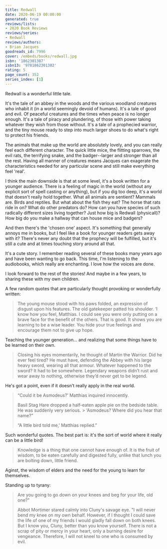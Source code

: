 ```yaml
---
title: Redwall
date: 2020-06-19 00:00:00
generated: true
reviews/lists:
- 2020 Book Reviews
reviews/series:
- Redwall
reviews/authors:
- Brian Jacques
goodreads_id: 7996
cover: /embeds/books/redwall.jpg
isbn: '1862301387'
isbn13: '9781862301382'
rating: 5
page_count: 352
series_index: [1]
---
```

Redwall is a wonderful little tale.  

It's the tale of an abbey in the woods and the various woodland creatures who inhabit it (in a world seemingly devoid of humans). It's a tale of good and evil. Of peaceful creatures and the times when peace is no longer enough. It's a tale of piracy and plundering, of those with power taking whatever they wish from those without. It's a tale of a prophecied warrior, and the tiny mouse ready to step into much larger shoes to do what's right to protect his friends.  

<!--more-->

The animals that make up the world are absolutely lovely, and you can really feel each different character. The quick little mice, the flitting sparrows, the evil rats, the terrifying snake, and the badger--larger and stronger than all the rest. Having all manner of creatures means Jacques can exagerate the characteristics needed for any particular scene and still make everything feel 'real'.  

I think the main downside is that at some level, it's a book written for a younger audience. There is a feeling of magic in the world (without any explicit sort of spell casting or anything), but if you dig too deep, it's a world that doesn't really hold together. What all animals are sentient? Mammals are. Birds and reptiles. But what about the fish they eat? The horse that rats ride in on? What do other predators do? How can you have species of such radically different sizes living together? Just how big is Redwall (physicall)? How big do you make a hallway that can house mice and badgers?  

And then there's the 'chosen one' aspect. It's something that generally annoys me in books, but I feel like a book for younger readers gets away with it? There's never any doubt that the prophecy will be fulfilled, but it's still a cute and at times touching story around all that.  

It's a cute story. I remember reading several of these books many years ago and have been wanting to go back. This time, I'm listening to the audiobooks, which really are enchanting. I love how the voices are done.  

I look forward to the rest of the stories! And maybe in a few years, to sharing these with my own children.  

A few random quotes that are particularly thought provoking or wonderfully written:  

> The young mouse stood with his paws folded, an expression of disgust upon his features. The old gatekeeper patted his shoulder. ‘I know how you feel, Matthias. I could see you were only putting on a brave face for the benefit of the others. That is good. It shows you are learning to be a wise leader. You hide your true feelings and encourage them not to give up hope.

Teaching the younger generation... and realizing that some things have to be learned on their own.  

> Closing his eyes momentarily, he thought of Martin the Warrior. Did he ever feel tired? He must have, defending the Abbey with his large heavy sword, wearing all that armour. Whatever happened to the sword? It had to be somewhere. Legendary weapons didn’t rust and wear away to nothing, otherwise they’d never get to be legend.

He's got a point, even if it doesn't really apply in the real world.  

> “Could it be Asmodeus?’ Matthias inquired innocently.  
>
> Basil Stag Hare dropped a half-eaten apple pie on the bedside table. He was suddenly very serious.   > ‘Asmodeus? Where did you hear that name?”  
>
> “A little bird told me,’ Matthias replied.”  

Such wonderful quotes. The best part is: it's the sort of world where it really can be a little bird!  

> Knowledge is a thing that one cannot have enough of. It is the fruit of wisdom, to be eaten carefully and digested fully, unlike that lunch you are bolting down, little friend.

Aginst, the wisdom of elders and the need for the young to learn for themselves.  

Standing up to tyrany:  

> Are you going to go down on your knees and beg for your life, old one?"  
>
> Abbot Mortimer stared calmly into Cluny's savage eye. "I will never bend my knee on my own behalf. However, if I thought I could save the life of one of my friends I would gladly fall down on both knees. But I know you, Cluny, better than you know yourself. There is not a scrap of pity or mercy in your heart, only a burning desire for vengeance. Therefore, I will not kneel to one who is consumed by evil.